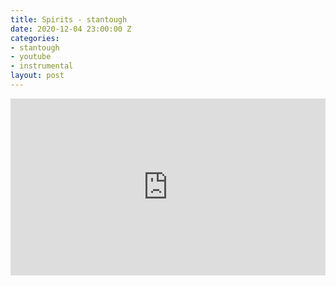 ```yaml
---
title: Spirits - stantough
date: 2020-12-04 23:00:00 Z
categories:
- stantough
- youtube
- instrumental
layout: post
---
```


<style>.embed-container { position: relative; padding-bottom: 56.25%; height: 0; overflow: hidden; max-width: 100%; } .embed-container iframe, .embed-container object, .embed-container embed { position: absolute; top: 0; left: 0; width: 100%; height: 100%; }</style><div class='embed-container'><iframe src='https://www.youtube.com/embed/mkF9OTPxXb8' frameborder='0' allowfullscreen></iframe></div>
